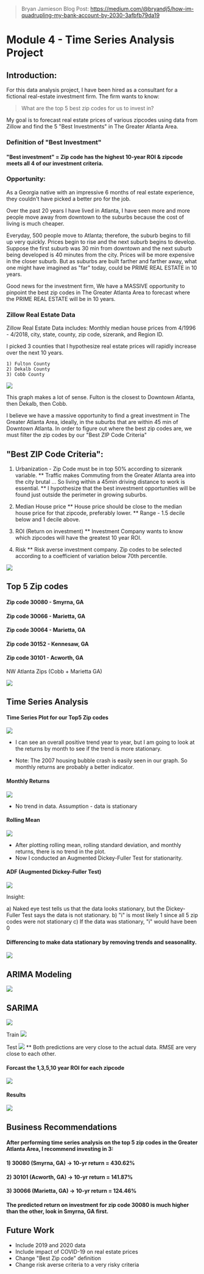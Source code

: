 > Bryan Jamieson
> Blog Post: https://medium.com/@bryandj5/how-im-quadrupling-my-bank-account-by-2030-3afbfb79da19

# Module 4 -  Time Series Analysis Project

## Introduction:
For this data analysis project, I have been hired as a consultant for a fictional real-estate investment firm. The firm wants to know:
> What are the top 5 best zip codes for us to invest in?

My goal is to forecast real estate prices of various zipcodes using data from Zillow and find the 5 "Best Investments" in The Greater Atlanta Area.

### Definition of "Best Investment"
#### "Best investment" = Zip code has the highest 10-year ROI & zipcode meets all 4 of our investment criteria.

### Opportunity:
As a Georgia native with an impressive 6 months of real estate experience, they couldn't have picked a better pro for the job.

Over the past 20 years I have lived in Atlanta, I have seen more and more people move away from downtown to the suburbs because the cost of living is much cheaper.

Everyday, 500 people move to Atlanta; therefore, the suburb begins to fill up very quickly. Prices begin to rise and the next suburb begins to develop. Suppose the first suburb was 30 min from downtown and the next suburb being developed is 40 minutes from the city. Prices will be more expensive in the closer suburb. But as suburbs are built farther and farther away, what one might have imagined as "far" today, could be PRIME REAL ESTATE in 10 years.

Good news for the investment firm, We have a MASSIVE opportunity to pinpoint the best zip codes in The Greater Atlanta Area to forecast where the PRIME REAL ESTATE will be in 10 years.


### Zillow Real Estate Data
Zillow Real Estate Data includes: Monthly median house prices from 4/1996 - 4/2018, city, state, county, zip code, sizerank, and Region ID.

I picked 3 counties that I hypothesize real estate prices will rapidly increase over the next 10 years.

    1) Fulton County
    2) Dekalb County
    3) Cobb County

<img src="images/avg_price_ga_counties.png"/>

This graph makes a lot of sense. Fulton is the closest to Downtown Atlanta, then Dekalb, then Cobb.

I believe we have a massive opportunity to find a great investment in The Greater Atlanta Area, ideally, in the suburbs that are within 45 min of Downtown Atlanta. In order to figure out where the best zip codes are, we must filter the zip codes by our "Best ZIP Code Criteria"

## "Best ZIP Code Criteria":

1) Urbanization - Zip Code must be in top 50% according to sizerank variable.
** Traffic makes Commuting from the Greater Atlanta area into the city brutal ... So living within a 45min driving distance to work is essential.
** I hypothesize that the best investment opportunities will be found just outside the perimeter in growing suburbs.
    
2) Median House price
** House price should be close to the median house price for that zipcode, preferably lower.
** Range - 1.5 decile below and 1 decile above.

3) ROI (Return on investment)
** Investment Company wants to know which zipcodes will have the greatest 10 year ROI.

4) Risk
** Risk averse investment company. Zip codes to be selected according to a coefficient of variation below 70th percentile.

<img src="images/t5_zips.png"/>

## Top 5 Zip codes

#### Zip code 30080 - Smyrna, GA
#### Zip code 30066 - Marietta, GA
#### Zip code 30064 - Marietta, GA
#### Zip code 30152 - Kennesaw, GA 
#### Zip code 30101 - Acworth, GA

NW Atlanta Zips (Cobb + Marietta GA)

<img src="images/Top5_ATL.png"/>


## Time Series Analysis
#### Time Series Plot for our Top5 Zip codes

<img src="images/ga_t5_ts.png"/>

- I can see an overall positive trend year to year, but I am going to look at the returns by month to see if the trend is more stationary. 

- Note: The 2007 housing bubble crash is easily seen in our graph. So monthly returns are probably a better indicator.

#### Monthly Returns
<img src="images/mr_30080.png"/>

- No trend in data. Assumption - data is stationary

#### Rolling Mean
<img src="images/rolling_30080.png"/>

- After plotting rolling mean, rolling standard deviation, and monthly returns, there is no trend in the plot.
- Now I conducted an Augmented Dickey-Fuller Test for stationarity.

#### ADF (Augmented Dickey-Fuller Test)
<img src="images/adf.png"/>

Insight:

a) Naked eye test tells us that the data looks stationary, but the Dickey-Fuller Test says the data is not stationary.
b) "i" is most likely 1 since all 5 zip codes were not stationary
c) If the data was stationary, "i" would have been 0


#### Differencing to make data stationary by removing trends and seasonality.
<img src="images/adf_1.png"/>

## ARIMA Modeling

<img src="images/acf.png"/>


## SARIMA

<img src="images/sarima_30080.png"/>

Train
<img src="images/train_30080.png"/>

Test
<img src="images/test_30080.png"/>
    ** Both predictions are very close to the actual data. RMSE are very close to each other.
    
#### Forcast the 1,3,5,10 year ROI for each zipcode

<img src="images/forcast_30080.png"/>

#### Results
<img src="images/results.png"/>


## Business Recommendations

#### After performing time series analysis on the top 5 zip codes in the Greater Atlanta Area, I recommend investing in 3:

#### 1) 30080 (Smyrna, GA) -> 10-yr return = 430.62%
#### 2) 30101 (Acworth, GA) -> 10-yr return = 141.87%
#### 3) 30066 (Marietta, GA) -> 10-yr return = 124.46%

#### The predicted return on investment for zip code 30080 is much higher than the other, look in Smyrna, GA first.



## Future Work

* Include 2019 and 2020 data
* Include impact of COVID-19 on real estate prices
* Change "Best Zip code" definition
* Change risk averse criteria to a very risky criteria 